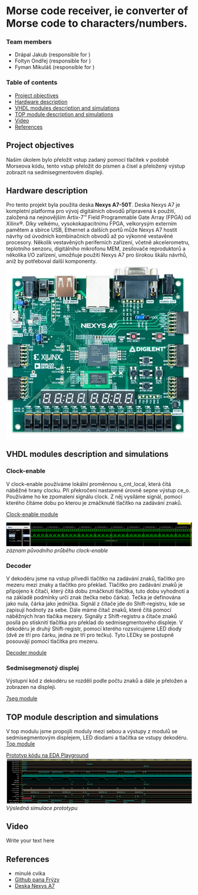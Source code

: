 # Morse code receiver, ie converter of Morse code to characters/numbers.

### Team members

* Drápal Jakub (responsible for )
* Foltyn Ondřej (responsible for )
* Fyman Mikuláš (responsible for )


### Table of contents

* [Project objectives](#objectives)
* [Hardware description](#hardware)
* [VHDL modules description and simulations](#modules)
* [TOP module description and simulations](#top)
* [Video](#video)
* [References](#references)

<a name="objectives"></a>

## Project objectives

Našim úkolem bylo přeložit vstup zadaný pomocí tlačítek v podobě Morseova kódu, tento vstup přeložit do písmen a čísel a přeložený výstup zobrazit na sedmisegmentovém displeji. 

<a name="hardware"></a>

## Hardware description

Pro tento projekt byla použita deska **Nexys A7-50T**.
Deska Nexys A7 je kompletní platforma pro vývoj digitálních obvodů připravená k použití, založená na nejnovějším Artix-7™ Field Programmable Gate Array (FPGA) od Xilinx®. Díky velkému, vysokokapacitnímu FPGA, velkorysým externím pamětem a sbírce USB, Ethernet a dalších portů může Nexys A7 hostit návrhy od úvodních kombinačních obvodů až po výkonné vestavěné procesory. Několik vestavěných periferních zařízení, včetně akcelerometru, teplotního senzoru, digitálního mikrofonu MEM, zesilovače reproduktorů a několika I/O zařízení, umožňuje použití Nexys A7 pro širokou škálu návrhů, aniž by potřeboval další komponenty.
![deska](https://github.com/OndraFoltyn/Morse-code-receiver-ie-converter-ofMorse-code-to-characters-numbers/blob/main/images/NexysA7.jpg)

<a name="modules"></a>

## VHDL modules description and simulations

### Clock-enable 
V clock-enable používáme lokální proměnnou s_cnt_local, která čítá náběžné hrany clocku. Při překročení nastavené úrovně sepne výstup ce_o. Používáme ho ke zpomalení signálu clock. Z něj vysíláme signál, pomocí kterého čítáme dobu po kterou je zmáčknuté tlačítko na zadávání znaků. 

[Clock-enable module](https://github.com/OndraFoltyn/Morse-code-receiver-ie-converter-ofMorse-code-to-characters-numbers/blob/main/projekt4/project_4/project_hlavni.srcs/sources_1/new/clock_enable.vhd)


![tb_clock-enable](https://github.com/OndraFoltyn/Morse-code-receiver-ie-converter-ofMorse-code-to-characters-numbers/blob/main/images/tb_clock_enable.png)
*záznam původního průběhu clock-enable*

### Decoder
V dekodéru jsme na vstup přivedli tlačítko na zadávání znaků, tlačitko pro mezeru mezi znaky a tlačítko pro překlad. Tlačítko pro zadávání znaků je připojeno k čítači, který čítá dobu zmáčknutí tlačítka, tuto dobu vyhodnotí a na základě podmínky určí znak (tečka nebo čárka). Tečka je definována jako nula, čárka jako jednička. Signál z čítače jde do Shift-registru, kde se zapisují hodnoty za sebe. Dále máme čítač znaků, které čítá pomocí náběžných hran tlačíka mezery. Signály z Shift-registru a čítače znaků posílá po stisknití tlačítka pro překlad do sedmisegmentového displeje. V dekodéru je druhý Shift-registr, pomocí kterého rozsvicujeme LED diody (dvě ze tří pro čárku, jedna ze tří pro tečku). Tyto LEDky se postupně posouvájí pomocí tlačítka pro mezeru.

[Decoder module](https://github.com/OndraFoltyn/Morse-code-receiver-ie-converter-ofMorse-code-to-characters-numbers/blob/main/projekt4/project_4/project_hlavni.srcs/sources_1/new/decoder.vhd)

### Sedmisegmenotý displej
Výstupní kód z dekodéru se rozdělí podle počtu znaků a dále je přeložen a zobrazen na displeji.

[7seg module](https://github.com/OndraFoltyn/Morse-code-receiver-ie-converter-ofMorse-code-to-characters-numbers/blob/main/projekt4/project_4/project_hlavni.srcs/sources_1/new/hex7seg.vhd)
<a name="top"></a>

## TOP module description and simulations
V top modulu jsme propojili moduly mezi sebou a výstupy z modulů se sedmisegmentovým displejem, LED diodami a tlačítka se vstupy dekodéru. 
[Top module](https://github.com/OndraFoltyn/Morse-code-receiver-ie-converter-ofMorse-code-to-characters-numbers/blob/main/projekt4/project_4/project_hlavni.srcs/sources_1/new/top.vhd)



[Prototyp kódu na EDA Playground](https://www.edaplayground.com/x/WCaS)
![Simulace](https://github.com/OndraFoltyn/Morse-code-receiver-ie-converter-ofMorse-code-to-characters-numbers/blob/main/images/decoder.png)
*Výsledná simulace prototypu*
<a name="video"></a>

## Video

Write your text here

<a name="references"></a>

## References
- minulé cvika
- [Github pana Frýzy](https://github.com/tomas-fryza/digital-electronics-1)
- [Deska Nexys A7](https://digilent.com/reference/programmable-logic/nexys-a7/start)
